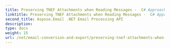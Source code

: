 ```yaml
---
title: Preserving TNEF Attachments when Reading Messages -  C# Approach
linktitle: Preserving TNEF Attachments when Reading Messages -  C# Approach
second_title: Aspose.Email .NET Email Processing API
description: 
type: docs
weight: 15
url: /net/email-conversion-and-export/preserving-tnef-attachments-when-reading-messages-csharp-approach/
---
```

